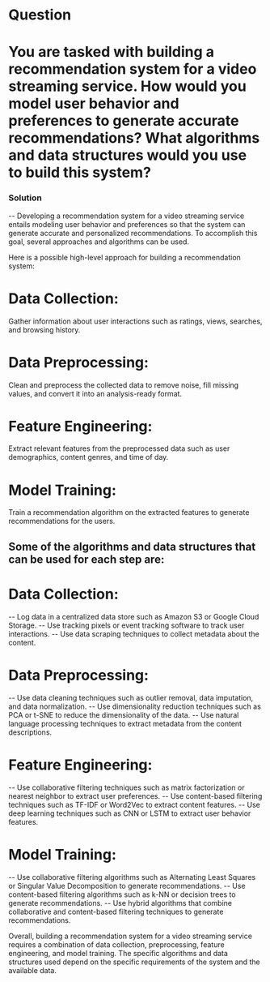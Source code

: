 # Question 

# You are tasked with building a recommendation system for a video streaming service. How would you model user behavior and preferences to generate accurate recommendations? What algorithms and data structures would you use to build this system?

### Solution

-- Developing a recommendation system for a video streaming service entails modeling user behavior and preferences so that the system can generate accurate and personalized recommendations. To accomplish this goal, several approaches and algorithms can be used.

Here is a possible high-level approach for building a recommendation system:

# Data Collection: 
Gather information about user interactions such as ratings, views, searches, and browsing history.
# Data Preprocessing: 
Clean and preprocess the collected data to remove noise, fill missing values, and convert it into an analysis-ready format.
# Feature Engineering: 
Extract relevant features from the preprocessed data such as user demographics, content genres, and time of day.
# Model Training: 
Train a recommendation algorithm on the extracted features to generate recommendations for the users.


## Some of the algorithms and data structures that can be used for each step are:

# Data Collection:
-- Log data in a centralized data store such as Amazon S3 or Google Cloud Storage.
-- Use tracking pixels or event tracking software to track user interactions.
-- Use data scraping techniques to collect metadata about the content.

# Data Preprocessing:
-- Use data cleaning techniques such as outlier removal, data imputation, and data normalization.
-- Use dimensionality reduction techniques such as PCA or t-SNE to reduce the dimensionality of the data.
-- Use natural language processing techniques to extract metadata from the content descriptions.

# Feature Engineering:
-- Use collaborative filtering techniques such as matrix factorization or nearest neighbor to extract user preferences.
-- Use content-based filtering techniques such as TF-IDF or Word2Vec to extract content features.
-- Use deep learning techniques such as CNN or LSTM to extract user behavior features.

# Model Training:
-- Use collaborative filtering algorithms such as Alternating Least Squares or Singular Value Decomposition to generate recommendations.
-- Use content-based filtering algorithms such as k-NN or decision trees to generate recommendations.
-- Use hybrid algorithms that combine collaborative and content-based filtering techniques to generate recommendations.

Overall, building a recommendation system for a video streaming service requires a combination of data collection, preprocessing, feature engineering, and model training. The specific algorithms and data structures used depend on the specific requirements of the system and the available data.
